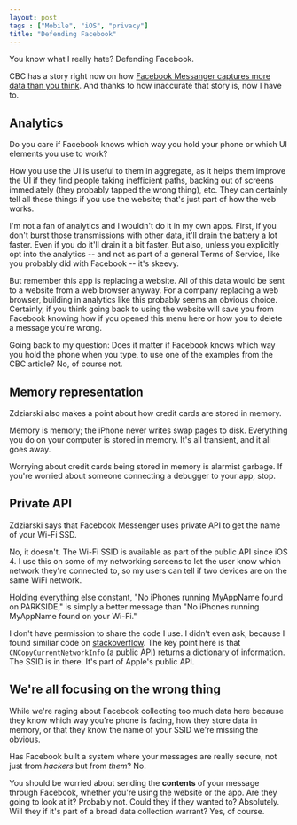 ```yaml
---
layout: post
tags : ["Mobile", "iOS", "privacy"]
title: "Defending Facebook"
---
```


You know what I really hate? Defending Facebook.

CBC has a story right now on how [Facebook Messanger captures more data than you think](http://www.cbc.ca/newsblogs/yourcommunity/2014/09/facebook-messenger-found-to-be-tracking-a-lot-more-data-than-you-think.html). And thanks to how inaccurate that story is, now I have to.

## Analytics

Do you care if Facebook knows which way you hold your phone or which UI elements you use to work?

How you use the UI is useful to them in aggregate, as it helps them improve the UI if they find people taking inefficient paths, backing out of screens immediately (they probably tapped the wrong thing), etc. They can certainly tell all these things if you use the website; that's just part of how the web works. 

I'm not a fan of analytics and I wouldn't do it in my own apps. First, if you don't burst those transmissions with other data, it'll drain the battery a lot faster. Even if you do it'll drain it a bit faster. But also, unless you explicitly opt into the analytics -- and not as part of a general Terms of Service, like you probably did with Facebook -- it's skeevy.

But remember this app is replacing a website. All of this data would be sent to a website from a web browser anyway. For a company replacing a web browser, building in analytics like this probably seems an obvious choice. Certainly, if you think going back to using the website will save you from Facebook knowing how if you opened this menu here or how you to delete a message you're wrong.

Going back to my question: Does it matter if Facebook knows which way you hold the phone when you type, to use one of the examples from the CBC article? No, of course not.

## Memory representation

Zdziarski also makes a point about how credit cards are stored in memory.

Memory is memory; the iPhone never writes swap pages to disk. Everything you do on your computer is stored in memory. It's all transient, and it all goes away.

Worrying about credit cards being stored in memory is alarmist garbage. If you're worried about someone connecting a debugger to your app, stop.

## Private API

Zdziarski says that Facebook Messenger uses private API to get the name of your Wi-Fi SSD.

No, it doesn't. The Wi-Fi SSID is available as part of the public API since iOS 4. I use this on some of my networking screens to let the user know which network they're connected to, so my users can tell if two devices are on the same WiFi network. 

Holding everything else constant, "No iPhones running MyAppName found on PARKSIDE," is simply a better message than "No iPhones running MyAppName found on your Wi-Fi."

I don't have permission to share the code I use. I didn't even ask, because I found similiar code on  [stackoverflow](http://stackoverflow.com/questions/5198716/iphone-get-ssid-without-private-library/15236634#15236634). The key point here is that `CNCopyCurrentNetworkInfo` (a public API) returns a dictionary of information. The SSID is in there. It's part of Apple's public API.

## We're all focusing on the wrong thing

While we're raging about Facebook collecting too much data here because they know which way you're phone is facing, how they store data in memory, or that they know the name of your SSID we're missing the obvious.

Has Facebook built a system where your messages are really secure, not just from *hackers* but from *them*? No.

You should be worried about sending the **contents** of your message through Facebook, whether you're using the website or the app. Are they going to look at it? Probably not. Could they if they wanted to? Absolutely. Will they if it's part of a broad data collection warrant? Yes, of course.

